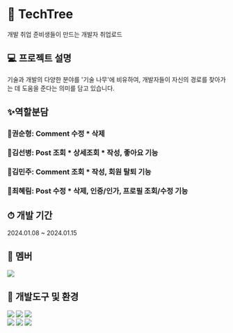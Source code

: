 # 🌴 TechTree 
개발 취업 준비생들이 만드는 개발자 취업로드

## 💻 프로젝트 설명 
기술과 개발의 다양한 분야를 '기술 나무'에 비유하여, 개발자들이 자신의 경로를 찾아가는 데 도움을 준다는 의미를 담고 있습니다.

## ✨역할분담

### 🧑권순형: Comment 수정 * 삭제<br/><br/>🧑김선병: Post 조회 * 상세조회 * 작성, 좋아요 기능<br/><br/>🧑김민주: Comment 조회 * 작성, 회원 탈퇴 기능<br/><br/>👩최혜림: Post 수정 * 삭제, 인증/인가, 프로필 조회/수정 기능


## ⏱ 개발 기간
2024.01.08 ~ 2024.01.15

## 👥 멤버    
<a href="https://github.com/modern1s/techTree/graphs/contributors">
  <img src="https://contrib.rocks/image?repo=modern1s/techTree" />
</a>

## 📢 개발도구 및 환경
<img src="https://img.shields.io/badge/Kotlin-7F52FF?style=for-the-badge&logo=kotlin&logoColor=white">
<img src="https://img.shields.io/badge/Spring Boot-6DB33F?style=for-the-badge&logo=springboot&logoColor=white">  
<img src="https://img.shields.io/badge/Spring Data Jpa-6DB33F?style=for-the-badge&logo=spring&logoColor=white">
<br/><img src="https://img.shields.io/badge/Swagger-6DB33F?style=for-the-badge&logo=swagger&logoColor=white">
<img src="https://img.shields.io/badge/postgresql-151F5D?style=for-the-badge&logo=postgresql&logoColor=white">
<img src="https://img.shields.io/badge/IntelliJ Ultimate Idea-000000?style=for-the-badge&logo=intellijidea&logoColor=white">
